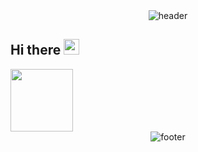 <div align="center" width="100">
  <img src="https://capsule-render.vercel.app/api?color=0:1408d0,50:0860d0,100:08c4d0&height=250&section=header&text=Raul%20Developer%20&fontSize=30&type=waving&fontColor=fefefe&&animation=fadeIn"
  alt="header"/>
</div>

## Hi there <img src="https://media.giphy.com/media/hvRJCLFzcasrR4ia7z/giphy.gif" width="25px"> 



<img src="https://media1.tenor.com/m/5GQa-DDifk4AAAAC/yay-yes.gif" width="100px">

<!-- FOOTER -->
<div align="center" width="100">
  <img src="https://capsule-render.vercel.app/api?color=0:1408d0,50:0860d0,100:08c4d0&height=100&section=footer&fontSize=30&type=waving&fontColor=fefefe"
  alt="footer" />
</div>
